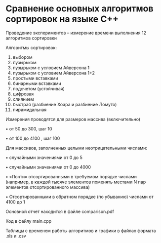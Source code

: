 # Сравнение основных алгоритмов сортировок на языке C++
Проведение экспериментов – измерение времени выполнения 12 алгоритмов сортировки

Алгоритмы сортировок:

1) выбором
2) пузырьком
3) пузырьком с условием Айверсона 1
4) пузырьком с условием Айверсона 1+2
5) простыми вставками
6) бинарными вставками
7) подсчетом (устойчивая)
8) цифровая
9) слиянием
10) быстрая (разбиение Хоара и разбиение Ломуто)
11) пирамидальная

Измерения проводятся для размеров массива (включительно)

   • от 50 до 300, шаг 10

   • от 100 до 4100 , шаг 100

Для массивов, заполненных целыми неотрицательными числами:

   • случайными значениями от 0 до 5

   • случайными значениями от 0 до 4000

   • «Почти» отсортированными в требуемом порядке числами (например, в каждой тысяче элементов поменять местами N пар элементов отсортированного массива)

   • Отсортированными в обратном порядке (по убыванию) числами от 4100 до 1
  
  Основной отчет находится в файле comparison.pdf
  
  Код в файлу main.cpp
  
  Таблицы с временем работы алгоритмов и графики в файлах формата .xls и .csv
